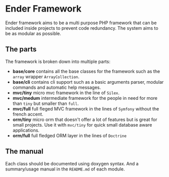 Ender Framework
===============
Ender framework aims to be a multi purpose PHP framework that can be included inside projects to prevent code redundancy.
The system aims to be as modular as possible.

The parts
---------
The framework is broken down into multiple parts:

 * **base/core** contains all the base classes for the framework such as the `array` wrapper `ArrayCollection`.
 * **base/cli** contains cli support such as a basic arguments parser, modular commands and automatic help messages.
 * **mvc/tiny** micro mvc framework in the line of `Silex`.
 * **mvc/medum** intermediate framework for the people in need for more than `tiny` but smaller than `full`.
 * **mvc/full** full fleged MVC framework in the lines of `Symfony` without the french accent.
 * **orm/tiny** micro orm that doesn't offer a lot of features but is great for small projects. Use it with `mvc/tiny` for quick small database aware applications.
 * **orm/full** full fledged ORM layer in the lines of `Doctrine`

The manual
----------
Each class should be documented using doxygen syntax. And a summary/usage manual in the `README.md` of each module.
